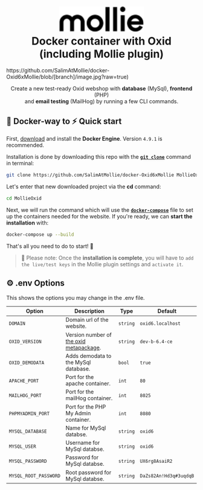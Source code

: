 <h1 align="center">
  <img alt="mollie Oxid logo" src="./Oxid6xMollie.png" width="224px"/><br/>
  Docker container with Oxid (including Mollie plugin)
</h1>https://github.com/SalimAtMollie/docker-Oxid6xMollie/blob/[branch]/image.jpg?raw=true)
<p align="center">Create a new test-ready Oxid webshop with <b>database</b> (MySql), <b>frontend</b> (PHP)<br/>and <b>email testing</b> (MailHog) by running a few CLI commands.

## 🐳 Docker-way to ⚡️ Quick start

First, [download](https://docs.docker.com/engine/install/) and install the **Docker Engine**. Version `4.9.1` is recommended.

Installation is done by downloading this repo with the **[`git clone`](https://git-scm.com/docs/git-clone)** command in terminal:

```bash
git clone https://github.com/SalimAtMollie/docker-Oxid6xMollie MollieOxid
```

Let's enter that new downloaded project via the **cd** command:

```bash
cd MollieOxid
```

Next, we will run the command which will use the **[`docker-compose`](https://docs.docker.com/compose/)** file to set up the containers needed for the website. If you're ready, we can **start the installation** with:

```bash
docker-compose up --build
```

That's all you need to do to start! 🎉

> 🔔 Please note: Once the **installation is complete**, you will have to `add the live/test keys` in the Mollie plugin settings and `activate it`.

## ⚙️ .env Options

This shows the options you may change in the .env file.


| Option | Description                                              | Type   | Default |
|--------|----------------------------------------------------------|--------|---------|
| `DOMAIN`   | Domain url of the website. | `string` | `oxid6.localhost` |
| `OXID_VERSION`   | Version number of [the oxid metapackage](https://packagist.org/packages/oxid-esales/oxideshop-metapackage-ce). | `string` | `dev-b-6.4-ce` |
| `OXID_DEMODATA`   | Adds demodata to the MySql database. | `bool` | `true` |
| `APACHE_PORT`   | Port for the apache container. | `int` | `80` |
| `MAILHOG_PORT`   | Port for the mailHog container. | `int` | `8025` |
| `PHPMYADMIN_PORT`   | Port for the PHP My Admin container. | `int` | `8080` |
| `MYSQL_DATABASE`   | Name for MySql databse. | `string` | `oxid6` |
| `MYSQL_USER`   | Username for MySql databse. | `string` | `oxid6` |
| `MYSQL_PASSWORD`   | Password for MySql databse. | `string` | `UX6rg8AsaiR2` |
| `MYSQL_ROOT_PASSWORD`   | Root password for MySql databse. | `string` | `DaZs82An!Hd3q#3uqdqB` |

